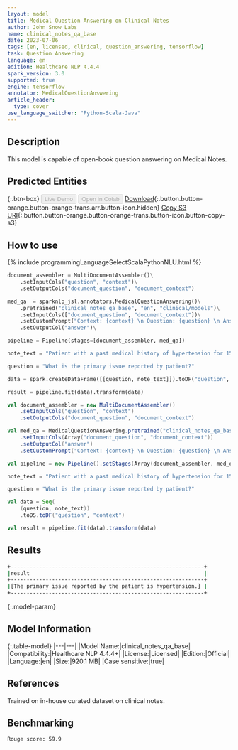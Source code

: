 ```yaml
---
layout: model
title: Medical Question Answering on Clinical Notes
author: John Snow Labs
name: clinical_notes_qa_base
date: 2023-07-06
tags: [en, licensed, clinical, question_answering, tensorflow]
task: Question Answering
language: en
edition: Healthcare NLP 4.4.4
spark_version: 3.0
supported: true
engine: tensorflow
annotator: MedicalQuestionAnswering
article_header:
  type: cover
use_language_switcher: "Python-Scala-Java"
---
```


## Description

This model is capable of open-book question answering on Medical Notes.

## Predicted Entities



{:.btn-box}
<button class="button button-orange" disabled>Live Demo</button>
<button class="button button-orange" disabled>Open in Colab</button>
[Download](https://s3.amazonaws.com/auxdata.johnsnowlabs.com/clinical/models/clinical_notes_qa_base_en_4.4.4_3.0_1688657782760.zip){:.button.button-orange.button-orange-trans.arr.button-icon.hidden}
[Copy S3 URI](s3://auxdata.johnsnowlabs.com/clinical/models/clinical_notes_qa_base_en_4.4.4_3.0_1688657782760.zip){:.button.button-orange.button-orange-trans.button-icon.button-copy-s3}

## How to use



<div class="tabs-box" markdown="1">
{% include programmingLanguageSelectScalaPythonNLU.html %}
  
```python
document_assembler = MultiDocumentAssembler()\
    .setInputCols("question", "context")\
    .setOutputCols("document_question", "document_context")

med_qa  = sparknlp_jsl.annotators.MedicalQuestionAnswering()\
    .pretrained("clinical_notes_qa_base", "en", "clinical/models")\
    .setInputCols(["document_question", "document_context"])\
    .setCustomPrompt("Context: {context} \n Question: {question} \n Answer: ")\
    .setOutputCol("answer")\

pipeline = Pipeline(stages=[document_assembler, med_qa])

note_text = "Patient with a past medical history of hypertension for 15 years.\n(Medical Transcription Sample Report)\nHISTORY OF PRESENT ILLNESS:\nThe patient is a 74-year-old white woman who has a past medical history of hypertension for 15 years, history of CVA with no residual hemiparesis and uterine cancer with pulmonary metastases, who presented for evaluation of recent worsening of the hypertension. According to the patient, she had stable blood pressure for the past 12-15 years on 10 mg of lisinopril."

question = "What is the primary issue reported by patient?"

data = spark.createDataFrame([[question, note_text]]).toDF("question", "context")

result = pipeline.fit(data).transform(data)
```
```scala
val document_assembler = new MultiDocumentAssembler()
    .setInputCols("question", "context")
    .setOutputCols("document_question", "document_context")

val med_qa = MedicalQuestionAnswering.pretrained("clinical_notes_qa_base", "en", "clinical/models")
    .setInputCols(Array("document_question", "document_context"))
    .setOutputCol("answer")
    .setCustomPrompt("Context: {context} \n Question: {question} \n Answer: ")

val pipeline = new Pipeline().setStages(Array(document_assembler, med_qa))

note_text = "Patient with a past medical history of hypertension for 15 years.\n(Medical Transcription Sample Report)\nHISTORY OF PRESENT ILLNESS:\nThe patient is a 74-year-old white woman who has a past medical history of hypertension for 15 years, history of CVA with no residual hemiparesis and uterine cancer with pulmonary metastases, who presented for evaluation of recent worsening of the hypertension. According to the patient, she had stable blood pressure for the past 12-15 years on 10 mg of lisinopril."

question = "What is the primary issue reported by patient?"

val data = Seq( 
    (question, note_text))
    .toDS.toDF("question", "context")

val result = pipeline.fit(data).transform(data)
```
</div>

## Results

```bash
+-------------------------------------------------------------+
|result                                                       |
+-------------------------------------------------------------+
|[The primary issue reported by the patient is hypertension.] |
+-------------------------------------------------------------+

```

{:.model-param}
## Model Information

{:.table-model}
|---|---|
|Model Name:|clinical_notes_qa_base|
|Compatibility:|Healthcare NLP 4.4.4+|
|License:|Licensed|
|Edition:|Official|
|Language:|en|
|Size:|920.1 MB|
|Case sensitive:|true|

## References

Trained on in-house curated dataset on clinical notes.

## Benchmarking

```bash
Rouge score: 59.9
```
